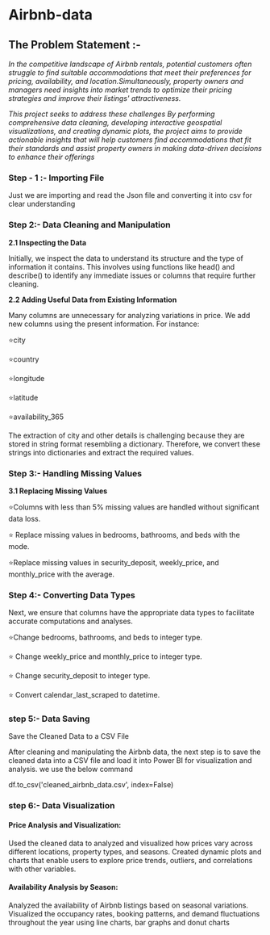 # Airbnb-data

## The Problem Statement :- 

*In the competitive landscape of Airbnb rentals, potential customers often struggle to find suitable accommodations that meet their preferences for pricing, availability, and location.Simultaneously, property owners and managers need insights into market trends to optimize their pricing strategies and improve their listings' attractiveness.*

*This project seeks to address these challenges By performing comprehensive data cleaning, developing interactive geospatial visualizations, and creating dynamic plots, the project aims to provide actionable insights that will help customers find accommodations that fit their standards and assist property owners in making data-driven decisions to enhance their offerings*

### Step - 1 :- Importing File

Just we are importing and read the Json file and converting it into csv for clear understanding

### Step 2:- Data Cleaning and Manipulation

**2.1 Inspecting the Data**

Initially, we inspect the data to understand its structure and the type of information it contains. This involves using functions like head() and describe() to identify any immediate issues or columns that require further cleaning.

**2.2 Adding Useful Data from Existing Information**

Many columns are unnecessary for analyzing variations in price. We add new columns using the present information. For instance:

⭐city

⭐country

⭐longitude

⭐latitude

⭐availability_365

The extraction of city and other details is challenging because they are stored in string format resembling a dictionary. Therefore, we convert these strings into dictionaries and extract the required values.

### Step 3:- Handling Missing Values

**3.1 Replacing Missing Values**

⭐Columns with less than 5% missing values are handled without significant data loss.

⭐ Replace missing values in bedrooms, bathrooms, and beds with the mode.

⭐Replace missing values in security_deposit, weekly_price, and monthly_price with the average.

### Step 4:- Converting Data Types

Next, we ensure that columns have the appropriate data types to facilitate accurate computations and analyses.

⭐Change bedrooms, bathrooms, and beds to integer type.

⭐ Change weekly_price and monthly_price to integer type.

⭐ Change security_deposit to integer type.

⭐ Convert calendar_last_scraped to datetime.


### step 5:- Data Saving 

Save the Cleaned Data to a CSV File

After cleaning and manipulating the Airbnb data, the next step is to save the cleaned data into a CSV file and load it into Power BI for visualization and analysis. we use the below command

df.to_csv('cleaned_airbnb_data.csv', index=False)

### step 6:- Data Visualization

#### Price Analysis and Visualization: 

Used the cleaned data to analyzed and visualized how prices vary across different locations, property types, and seasons. Created dynamic plots and charts that enable users to explore price trends, outliers, and correlations with other variables.

#### Availability Analysis by Season: 

Analyzed the availability of Airbnb listings based on seasonal variations. Visualized the occupancy rates, booking patterns, and demand fluctuations throughout the year using line charts, bar graphs and donut charts



